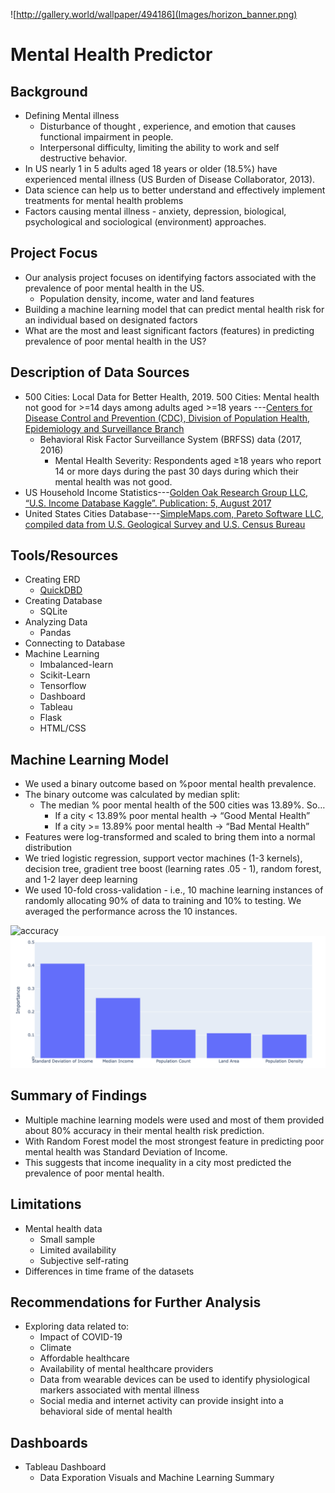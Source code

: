 ![http://gallery.world/wallpaper/494186](Images/horizon_banner.png)
# Mental Health Predictor

## Background
- Defining Mental illness 
  - Disturbance of thought , experience, and emotion that causes functional impairment in people.
  - Interpersonal difficulty, limiting the ability to work and self destructive behavior. 
- In US nearly 1 in 5 adults aged 18 years or older (18.5%) have experienced mental illness (US Burden of Disease Collaborator, 2013).
- Data science can help us to better understand and effectively implement treatments for mental health problems 
- Factors causing mental illness - anxiety, depression, biological, psychological and sociological (environment) approaches. 
## Project Focus
- Our analysis project  focuses  on  identifying factors associated with the prevalence of poor mental health in the US.
  - Population density, income, water and land features 
- Building a machine learning model that can predict mental health risk for an individual based on designated factors
- What are the most and least significant factors (features) in predicting prevalence of poor mental health in the US? 
## Description of Data Sources
- 500 Cities: Local Data for Better Health, 2019. 500 Cities: Mental health not good for >=14 days among adults aged >=18 years ---[Centers for Disease Control and Prevention (CDC), Division of Population Health, Epidemiology and Surveillance Branch](https://chronicdata.cdc.gov/500-Cities-Places/500-Cities-Mental-health-not-good-for-14-days-amon/i2ek-k3pa)
  - Behavioral Risk Factor Surveillance System (BRFSS) data (2017, 2016)
    - Mental Health Severity: Respondents aged ≥18 years who report 14 or more days during the past 30 days during which their mental health was not good. 
- US Household Income Statistics---[Golden Oak Research Group LLC, “U.S. Income Database Kaggle”. Publication: 5, August 2017](https://www.kaggle.com/goldenoakresearch/us-household-income-stats-geo-locations/version/1)
- United States Cities Database---[SimpleMaps.com, Pareto Software LLC, compiled data from U.S. Geological Survey and U.S. Census Bureau](https://simplemaps.com/data/us-cities)
## Tools/Resources
- Creating ERD
  - [QuickDBD](https://github.com/nhafer88/Mental_Health_Predictor/blob/main/final_erd.png)
- Creating Database
   - SQLite
- Analyzing Data
  - Pandas
- Connecting to Database
- Machine Learning
  - Imbalanced-learn
  - Scikit-Learn
  - Tensorflow
  - Dashboard
  - Tableau
  - Flask
  - HTML/CSS
## Machine Learning Model
- We used a binary outcome based on %poor mental health prevalence.
- The binary outcome was calculated by median split:
    - The median % poor mental health of the 500 cities was 13.89%. So…
      - If a city < 13.89% poor mental health → “Good Mental Health” 
      - If a city >= 13.89% poor mental health → “Bad Mental Health”
- Features were log-transformed and scaled to bring them into a normal distribution
- We tried logistic regression, support vector machines (1-3 kernels), decision tree, gradient tree boost (learning rates .05 - 1), random forest, and 1-2 layer deep learning
- We used 10-fold cross-validation - i.e., 10 machine learning instances of randomly allocating 90% of data to training and 10% to testing. We averaged the performance across the 10 instances.

![accuracy](Images/m_accuracy.png)
![f](Images/f_importance.png)
## Summary of Findings
- Multiple machine learning models were used and most of them provided about 80% accuracy in their mental health risk prediction.
- With Random Forest model the most strongest feature in predicting poor mental health was Standard Deviation of Income.
- This suggests that income inequality in a city most predicted the prevalence of poor mental health.
## Limitations
- Mental health data
  - Small sample
  - Limited availability
  - Subjective self-rating
- Differences in time frame of the datasets
## Recommendations for Further Analysis
- Exploring data related to:
  - Impact of COVID-19 
  - Climate
  - Affordable healthcare
  - Availability of mental healthcare providers
  - Data from wearable devices can be used to identify physiological markers associated with mental illness
  - Social media and internet activity can provide insight into a behavioral side of mental health
## Dashboards
- Tableau Dashboard
  - Data Exporation Visuals and Machine Learning Summary
